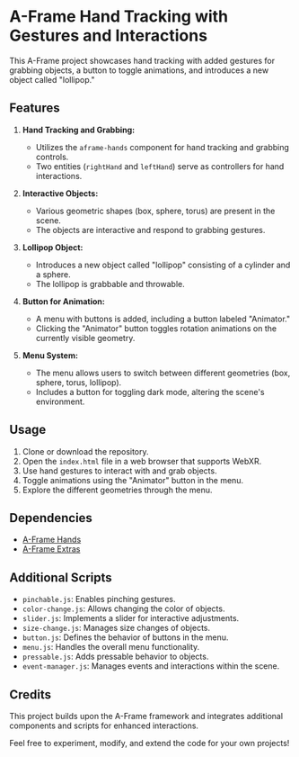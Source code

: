# A-Frame Hand Tracking with Gestures and Interactions

This A-Frame project showcases hand tracking with added gestures for grabbing objects, a button to toggle animations, and introduces a new object called "lollipop."

## Features

1. **Hand Tracking and Grabbing:**
   - Utilizes the `aframe-hands` component for hand tracking and grabbing controls.
   - Two entities (`rightHand` and `leftHand`) serve as controllers for hand interactions.

2. **Interactive Objects:**
   - Various geometric shapes (box, sphere, torus) are present in the scene.
   - The objects are interactive and respond to grabbing gestures.

3. **Lollipop Object:**
   - Introduces a new object called "lollipop" consisting of a cylinder and a sphere.
   - The lollipop is grabbable and throwable.

4. **Button for Animation:**
   - A menu with buttons is added, including a button labeled "Animator."
   - Clicking the "Animator" button toggles rotation animations on the currently visible geometry.

5. **Menu System:**
   - The menu allows users to switch between different geometries (box, sphere, torus, lollipop).
   - Includes a button for toggling dark mode, altering the scene's environment.

## Usage

1. Clone or download the repository.
2. Open the `index.html` file in a web browser that supports WebXR.
3. Use hand gestures to interact with and grab objects.
4. Toggle animations using the "Animator" button in the menu.
5. Explore the different geometries through the menu.

## Dependencies

- [A-Frame Hands](https://github.com/donmccurdy/aframe-hands)
- [A-Frame Extras](https://github.com/n5ro/aframe-extras)

## Additional Scripts

- `pinchable.js`: Enables pinching gestures.
- `color-change.js`: Allows changing the color of objects.
- `slider.js`: Implements a slider for interactive adjustments.
- `size-change.js`: Manages size changes of objects.
- `button.js`: Defines the behavior of buttons in the menu.
- `menu.js`: Handles the overall menu functionality.
- `pressable.js`: Adds pressable behavior to objects.
- `event-manager.js`: Manages events and interactions within the scene.

## Credits

This project builds upon the A-Frame framework and integrates additional components and scripts for enhanced interactions.

Feel free to experiment, modify, and extend the code for your own projects!
